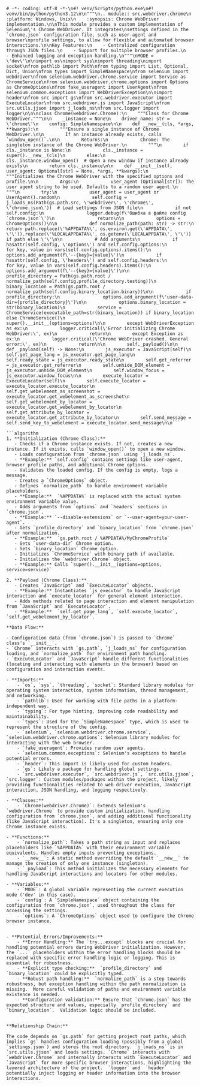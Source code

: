 ```## File hypotez/src/webdriver/chrome/chrome.py
# -*- coding: utf-8 -*-\n#! venv/Scripts/python.exe\n#! venv/bin/python/python3.12\n\n"""\n.. module:: src.webdriver.chrome\n    :platform: Windows, Unix\n    :synopsis: Chrome WebDriver implementation.\n\nThis module provides a custom implementation of Selenium\'s Chrome WebDriver. It integrates\nsettings defined in the `chrome.json` configuration file, such as user-agent and browser\nprofile settings, to allow for flexible and automated browser interactions.\n\nKey Features:\n    - Centralized configuration through JSON files.\n    - Support for multiple browser profiles.\n    - Enhanced logging and exception handling.\n"""\nMODE = \'dev\'\n\nimport os\nimport sys\nimport threading\nimport socket\nfrom pathlib import Path\nfrom typing import List, Optional, Dict, Union\nfrom types import SimpleNamespace\nfrom selenium import webdriver\nfrom selenium.webdriver.chrome.service import Service as ChromeService\nfrom selenium.webdriver.chrome.options import Options as ChromeOptions\nfrom fake_useragent import UserAgent\nfrom selenium.common.exceptions import WebDriverException\n\nimport header\nfrom src import gs\nfrom src.webdriver.executor import ExecuteLocator\nfrom src.webdriver.js import JavaScript\nfrom src.utils.jjson import j_loads_ns\nfrom src.logger import logger\n\n\nclass Chrome(webdriver.Chrome):\n    """Class for Chrome WebDriver."""\n\n    _instance = None\n    driver_name: str = \'chrome\'\n    config: SimpleNamespace\n\n    def __new__(cls, *args, **kwargs):\n        """Ensure a single instance of Chrome WebDriver.\n\n        If an instance already exists, calls `window_open()`.\n\n        Returns:\n            Chrome: The singleton instance of the Chrome WebDriver.\n        """\n        if cls._instance is None:\n            cls._instance = super().__new__(cls)\n        else:\n            cls._instance.window_open()  # Open a new window if instance already exists\n        return cls._instance\n\n    def __init__(self, user_agent: Optional[str] = None, *args, **kwargs):\n        """Initializes the Chrome WebDriver with the specified options and profile.\n\n        Args:\n            user_agent (Optional[str]): The user agent string to be used. Defaults to a random user agent.\n        """\n        try:\n            user_agent = user_agent or UserAgent().random\n            self.config = j_loads_ns(Path(gs.path.src, \'webdriver\', \'chrome\', \'chrome.json\'))  # Load settings from JSON file\n            if not self.config:\n                logger.debug(f\'Ошибка в файле config `chrome.json`\')\n                return\n\n            options = ChromeOptions()\n\n            def normalize_path(path: str) -> str:\n                return path.replace(\'%APPDATA%\', os.environ.get(\'APPDATA\', \'\')).replace(\'%LOCALAPPDATA%\', os.getenv(\'LOCALAPPDATA\', \'\')) if path else \'\'\n\n            # Add arguments\n            if hasattr(self.config, \'options\') and self.config.options:\n                for key, value in vars(self.config.options).items():\n                    options.add_argument(f\'--{key}={value}\')\n            if hasattr(self.config, \'headers\') and self.config.headers:\n                for key, value in vars(self.config.headers).items():\n                    options.add_argument(f\'--{key}={value}\')\n\n            profile_directory = Path(gs.path.root / normalize_path(self.config.profile_directory.testing))\n            binary_location = Path(gs.path.root / normalize_path(self.config.binary_location.binary))\n\n            if profile_directory:\n                options.add_argument(f\'user-data-dir={profile_directory}\')\n\n            options.binary_location = str(binary_location)\n            service = ChromeService(executable_path=str(binary_location)) if binary_location else ChromeService()\n            super().__init__(options=options)\n\n        except WebDriverException as ex:\n            logger.critical(\'Error initializing Chrome WebDriver:\', ex)\n            return\n        except Exception as ex:\n            logger.critical(\'Chrome WebDriver crashed. General error:\', ex)\n            return\n\n        self._payload()\n\n    def _payload(self) -> None:\n        js_executor = JavaScript(self)\n        self.get_page_lang = js_executor.get_page_lang\n        self.ready_state = js_executor.ready_state\n        self.get_referrer = js_executor.get_referrer\n        self.unhide_DOM_element = js_executor.unhide_DOM_element\n        self.window_focus = js_executor.window_focus\n\n        execute_locator = ExecuteLocator(self)\n        self.execute_locator = execute_locator.execute_locator\n        self.get_webelement_as_screenshot = execute_locator.get_webelement_as_screenshot\n        self.get_webelement_by_locator = execute_locator.get_webelement_by_locator\n        self.get_attribute_by_locator = execute_locator.get_attribute_by_locator\n        self.send_message = self.send_key_to_webelement = execute_locator.send_message\n\n```

```algorithm
1. **Initialization (Chrome Class):**
   - Checks if a Chrome instance exists. If not, creates a new instance. If it exists, calls `window_open()` to open a new window.
   - Loads configuration from `chrome.json` using `j_loads_ns`.
   - **Example:** `self.config` contains settings like user-agent, browser profile paths, and additional Chrome options.
   - Validates the loaded config. If the config is empty, logs a message.
   - Creates a `ChromeOptions` object.
   - Defines `normalize_path` to handle environment variable placeholders.
   - **Example:**  `%APPDATA%` is replaced with the actual system environment variable value.
   - Adds arguments from `options` and `headers` sections in `chrome.json`.
   - **Example:** `--disable-extensions` or `--user-agent=your-user-agent`.
   - Gets `profile_directory` and `binary_location` from `chrome.json` after normalization.
   - **Example:**  `gs.path.root / %APPDATA%/MyChromeProfile`
   - Sets `user-data-dir` Chrome option.
   - Sets `binary_location` Chrome option.
   - Initializes `ChromeService` with binary path if available.
   - Initializes the `webdriver.Chrome` object.
   - **Example:** Calls `super().__init__(options=options, service=service)`

2. **Payload (Chrome Class):**
   - Creates `JavaScript` and `ExecuteLocator` objects.
   - **Example:** Instantiates `js_executor` to handle JavaScript interaction and `execute_locator` for general element interaction.
   - Adds methods related to page interaction and element manipulation from `JavaScript` and `ExecuteLocator`.
   - **Example:**  `self.get_page_lang`, `self.execute_locator`, `self.get_webelement_by_locator`.

**Data Flow:**

- Configuration data (from `chrome.json`) is passed to `Chrome` class's `__init__`.
- `Chrome` interacts with `gs.path`, `j_loads_ns` for configuration loading, and `normalize_path` for environment path handling.
- `ExecuteLocator` and `JavaScript` handle different functionalities (locating and interacting with elements in the browser) based on configuration and interaction events.

```

```explanation
- **Imports:**
    - `os`, `sys`, `threading`, `socket`: Standard library modules for operating system interaction, system information, thread management, and networking.
    - `pathlib`: Used for working with file paths in a platform-independent way.
    - `typing`: For type hinting, improving code readability and maintainability.
    - `types`: Used for the `SimpleNamespace` type, which is used to represent the structure of the config.
    - `selenium`, `selenium.webdriver.chrome.service`, `selenium.webdriver.chrome.options`: Selenium library modules for interacting with the web browser.
    - `fake_useragent`: Provides random user agents.
    - `selenium.common.exceptions`: Selenium's exceptions to handle potential errors.
    - `header`: This import is likely used for custom headers.
    - `gs`: Likely a package for handling global settings.
    - `src.webdriver.executor`, `src.webdriver.js`, `src.utils.jjson`, `src.logger`: Custom modules/packages within the project, likely providing functionalities related to web driver execution, JavaScript interaction, JSON handling, and logging respectively.

- **Classes:**
    - `Chrome(webdriver.Chrome)`: Extends Selenium's `webdriver.Chrome` to provide custom initialization, handling configuration from `chrome.json`, and adding additional functionality (like JavaScript interaction). It's a singleton, ensuring only one Chrome instance exists.

- **Functions:**
    - `normalize_path`: Takes a path string as input and replaces placeholders like `%APPDATA%` with their environment variable equivalents. Handles empty inputs preventing exceptions.
    - `__new__`: A static method overriding the default `__new__` to manage the creation of only one instance (singleton).
    - `_payload`: This method initializes the necessary elements for handling JavaScript interactions and locators for other modules.

- **Variables:**
    - `MODE`: A global variable representing the current execution mode ('dev' in this case).
    - `config`: A `SimpleNamespace` object containing the configuration from `chrome.json`, used throughout the class for accessing the settings.
    - `options`: A `ChromeOptions` object used to configure the Chrome browser instance.


- **Potential Errors/Improvements:**
    - **Error Handling:** The `try...except` blocks are crucial for handling potential errors during WebDriver initialization. However, the `...` placeholders within the error handling blocks should be replaced with specific error handling logic or logging. This is essential for robustness.
    - **Explicit type checking:**  `profile_directory` and `binary_location` could be explicitly typed.
    - **Robust path handling:**  `normalize_path` is a step towards robustness, but exception handling within the path normalization is missing.  More careful validation of paths and environment variable existence is needed.
    - **Configuration validation:** Ensure that `chrome.json` has the expected structure and values, especially `profile_directory` and `binary_location`.  Validation logic should be included.


**Relationship Chain:**

The code depends on `gs.path` for getting project root paths, which implies `gs` handles configuration loading (possibly from a global `settings.json`) and stores the root directory. `j_loads_ns` is in `src.utils.jjson` and loads settings. `Chrome` interacts with `webdriver.Chrome` and internally interacts with `ExecuteLocator` and `JavaScript` for more specific browser interactions, highlighting the layered architecture of the project.  `logger` and  `header` potentially inject logging or header information into the browser interactions.
